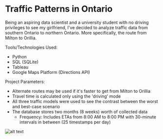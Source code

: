 # Traffic Patterns in Ontario

Being an aspiring data scientist and a university student with no driving privileges to see my girlfriend, I've decided to analyze traffic data from southern Ontario to northern Ontario. More specifically, the route from Milton to Orillia. 

Tools/Technologies Used:
- Python
- SQL (SQLite)
- Tableau
- Google Maps Platform (Directions API)

Project Parameters:
- Alternate routes may be used if it's faster to get from Milton to Orillia
- Travel time is calculated only using the 'driving' mode
- All three traffic models were used to see the contrast between the worst and best-case scenario
- The database stores two months (8 weeks) worth of collected data
    - Frequency: Includes ETAs from 8:00 AM to 8:00 PM with 30-minute intervals in between (25 timestamps per day)
  
![alt text](https://[github.com/jobcabanto/Traffic-PatternsIn-Ontario/blob/main/res/Main.png?raw=true)
